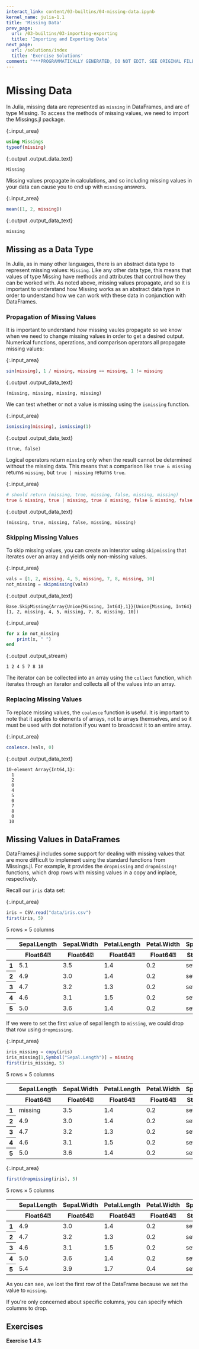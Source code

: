 ```yaml
---
interact_link: content/03-builtins/04-missing-data.ipynb
kernel_name: julia-1.1
title: 'Missing Data'
prev_page:
  url: /03-builtins/03-importing-exporting
  title: 'Importing and Exporting Data'
next_page:
  url: /solutions/index
  title: 'Exercise Solutions'
comment: "***PROGRAMMATICALLY GENERATED, DO NOT EDIT. SEE ORIGINAL FILES IN /content***"
---
```


# Missing Data

In Julia, missing data are represented as `missing` in DataFrames, and are of type Missing. To access the methods of missing values, we need to import the Missings.jl package.



{:.input_area}
```julia
using Missings
typeof(missing)
```





{:.output .output_data_text}
```
Missing
```



Missing values propagate in calculations, and so including missing values in your data can cause you to end up with `missing` answers.



{:.input_area}
```julia
mean([1, 2, missing])
```





{:.output .output_data_text}
```
missing
```



## Missing as a Data Type

In Julia, as in many other languages, there is an abstract data type to represent missing values: `Missing`. Like any other data type, this means that values of type Missing have methods and attributes that control how they can be worked with. As noted above, missing values propagate, and so it is important to understand how Missing works as an abstract data type in order to understand how we can work with these data in conjunction with DataFrames.

### Propagation of Missing Values

It is important to understand _how_ missing vaules propagate so we know when we need to change missing values in order to get a desired output. Numerical functions, operations, and comparison operators all propagate missing values:



{:.input_area}
```julia
sin(missing), 1 / missing, missing == missing, 1 != missing
```





{:.output .output_data_text}
```
(missing, missing, missing, missing)
```



We can test whether or not a value is missing using the `ismissing` function.



{:.input_area}
```julia
ismissing(missing), ismissing(1)
```





{:.output .output_data_text}
```
(true, false)
```



Logical operators return `missing` only when the result cannot be determined without the missing data. This means that a comparison like `true & missing` returns `missing`, but `true | missing` returns `true`.



{:.input_area}
```julia
# should return (missing, true, missing, false, missing, missing)
true & missing, true | missing, true ⊻ missing, false & missing, false | missing, false ⊻ missing
```





{:.output .output_data_text}
```
(missing, true, missing, false, missing, missing)
```



### Skipping Missing Values

To skip missing values, you can create an interator using `skipmissing` that iterates over an array and yields only non-missing values.



{:.input_area}
```julia
vals = [1, 2, missing, 4, 5, missing, 7, 8, missing, 10]
not_missing = skipmissing(vals)
```





{:.output .output_data_text}
```
Base.SkipMissing{Array{Union{Missing, Int64},1}}(Union{Missing, Int64}[1, 2, missing, 4, 5, missing, 7, 8, missing, 10])
```





{:.input_area}
```julia
for x in not_missing
    print(x, " ")
end
```


{:.output .output_stream}
```
1 2 4 5 7 8 10 
```

The iterator can be collected into an array using the `collect` function, which iterates through an iterator and collects all of the values into an array. 

### Replacing Missing Values

To replace missing values, the `coalesce` function is useful. It is important to note that it applies to elements of arrays, not to arrays themselves, and so it must be used with dot notation if you want to broadcast it to an entire array.



{:.input_area}
```julia
coalesce.(vals, 0)
```





{:.output .output_data_text}
```
10-element Array{Int64,1}:
  1
  2
  0
  4
  5
  0
  7
  8
  0
 10
```



## Missing Values in DataFrames

DataFrames.jl includes some support for dealing with missing values that are more difficult to implement using the standard functions from Missings.jl. For example, it provides the `dropmissing` and `dropmissing!` functions, which drop rows with missing values in a copy and inplace, respectively.

Recall our `iris` data set:



{:.input_area}
```julia
iris = CSV.read("data/iris.csv")
first(iris, 5)
```





<div markdown="0" class="output output_html">
<table class="data-frame"><thead><tr><th></th><th>Sepal.Length</th><th>Sepal.Width</th><th>Petal.Length</th><th>Petal.Width</th><th>Species</th></tr><tr><th></th><th>Float64⍰</th><th>Float64⍰</th><th>Float64⍰</th><th>Float64⍰</th><th>String⍰</th></tr></thead><tbody><p>5 rows × 5 columns</p><tr><th>1</th><td>5.1</td><td>3.5</td><td>1.4</td><td>0.2</td><td>setosa</td></tr><tr><th>2</th><td>4.9</td><td>3.0</td><td>1.4</td><td>0.2</td><td>setosa</td></tr><tr><th>3</th><td>4.7</td><td>3.2</td><td>1.3</td><td>0.2</td><td>setosa</td></tr><tr><th>4</th><td>4.6</td><td>3.1</td><td>1.5</td><td>0.2</td><td>setosa</td></tr><tr><th>5</th><td>5.0</td><td>3.6</td><td>1.4</td><td>0.2</td><td>setosa</td></tr></tbody></table>
</div>



If we were to set the first value of sepal length to `missing`, we could drop that row using `dropmissing`.



{:.input_area}
```julia
iris_missing = copy(iris)
iris_missing[1,Symbol("Sepal.Length")] = missing
first(iris_missing, 5)
```





<div markdown="0" class="output output_html">
<table class="data-frame"><thead><tr><th></th><th>Sepal.Length</th><th>Sepal.Width</th><th>Petal.Length</th><th>Petal.Width</th><th>Species</th></tr><tr><th></th><th>Float64⍰</th><th>Float64⍰</th><th>Float64⍰</th><th>Float64⍰</th><th>String⍰</th></tr></thead><tbody><p>5 rows × 5 columns</p><tr><th>1</th><td>missing</td><td>3.5</td><td>1.4</td><td>0.2</td><td>setosa</td></tr><tr><th>2</th><td>4.9</td><td>3.0</td><td>1.4</td><td>0.2</td><td>setosa</td></tr><tr><th>3</th><td>4.7</td><td>3.2</td><td>1.3</td><td>0.2</td><td>setosa</td></tr><tr><th>4</th><td>4.6</td><td>3.1</td><td>1.5</td><td>0.2</td><td>setosa</td></tr><tr><th>5</th><td>5.0</td><td>3.6</td><td>1.4</td><td>0.2</td><td>setosa</td></tr></tbody></table>
</div>





{:.input_area}
```julia
first(dropmissing(iris), 5)
```





<div markdown="0" class="output output_html">
<table class="data-frame"><thead><tr><th></th><th>Sepal.Length</th><th>Sepal.Width</th><th>Petal.Length</th><th>Petal.Width</th><th>Species</th></tr><tr><th></th><th>Float64⍰</th><th>Float64⍰</th><th>Float64⍰</th><th>Float64⍰</th><th>String⍰</th></tr></thead><tbody><p>5 rows × 5 columns</p><tr><th>1</th><td>4.9</td><td>3.0</td><td>1.4</td><td>0.2</td><td>setosa</td></tr><tr><th>2</th><td>4.7</td><td>3.2</td><td>1.3</td><td>0.2</td><td>setosa</td></tr><tr><th>3</th><td>4.6</td><td>3.1</td><td>1.5</td><td>0.2</td><td>setosa</td></tr><tr><th>4</th><td>5.0</td><td>3.6</td><td>1.4</td><td>0.2</td><td>setosa</td></tr><tr><th>5</th><td>5.4</td><td>3.9</td><td>1.7</td><td>0.4</td><td>setosa</td></tr></tbody></table>
</div>



As you can see, we lost the first row of the DataFrame because we set the value to `missing`.

If you're only concerned about specific columns, you can specify which columns to drop.

## Exercises

**Exercise 1.4.1:** 
